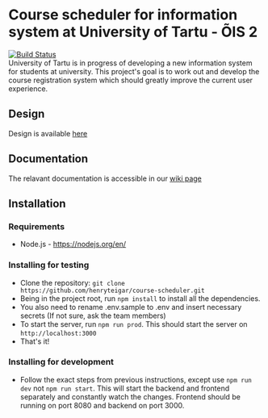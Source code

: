 # Course scheduler for information system at University of Tartu - ÕIS 2
[![Build Status](https://travis-ci.com/henryteigar/course-scheduler.svg?token=ycymLXkH9KWQcXyhBa65&branch=initial-layout)](https://travis-ci.com/henryteigar/course-scheduler)
<br/>
University of Tartu is in progress of developing a new information system for students at university. 
This project's goal is to work out and develop the course registration system which should greatly 
improve the current user experience.
 
## Design 
Design is available [here](https://github.com/henryteigar/course-scheduler/wiki/Initial-design-and-layout)

## Documentation
The relavant documentation is accessible in our [wiki page](https://github.com/henryteigar/course-scheduler/wiki)

## Installation
 
### Requirements
* Node.js - https://nodejs.org/en/

### Installing for testing
* Clone the repository: `git clone https://github.com/henryteigar/course-scheduler.git` 
* Being in the project root, run `npm install` to install all the dependencies.
* You also need to rename .env.sample to .env and insert necessary secrets (If not sure, ask the team members)
* To start the server, run `npm run prod`. This should start the server on `http://localhost:3000`
* That's it!

### Installing for development
* Follow the exact steps from previous instructions, except use `npm run dev` not `npm run start`. This will 
start the backend and frontend separately and constantly watch the changes. Frontend should be running on port 8080 and
backend on port 3000.
